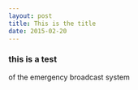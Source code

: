 ```yaml
---
layout: post
title: This is the title
date: 2015-02-20
---
```

### this is a test

of the emergency broadcast system
